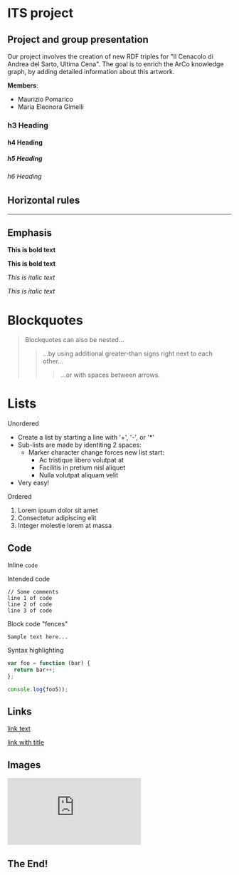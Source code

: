 # ITS project
## Project and group presentation 
Our project involves the creation of new RDF triples for "Il Cenacolo di Andrea del Sarto, Ultima Cena". The goal is to enrich the ArCo knowledge graph, by adding detailed information about this artwork. 

**Members**:
+ Maurizio Pomarico
+ Maria Eleonora Gimelli


### h3 Heading
#### h4 Heading
##### h5 Heading
###### h6 Heading


## Horizontal rules

___


## Emphasis

**This is bold text**

__This is bold text__

*This is italic text*

_This is italic text_


# Blockquotes

> Blockquotes can also be nested...
>> ...by using additional greater-than signs right next to each other...
> > > ...or with spaces between arrows.


# Lists

Unordered

+ Create a list by starting a line with '+', '-', or '*'
+ Sub-lists are made by identiting 2 spaces:
  - Marker character change forces new list start:
    * Ac tristique libero volutpat at
    * Facilitis in pretium nisl aliquet
    * Nulla volutpat aliquam velit
+ Very easy!

Ordered

1. Lorem ipsum dolor sit amet
2. Consectetur adipiscing elit
3. Integer molestie lorem at massa


## Code

Inline `code` 

Intended code

    // Some comments
    line 1 of code
    line 2 of code
    line 3 of code

Block code "fences"

```
Sample text here...
```

Syntax highlighting 

``` js
var foo = function (bar) {
  return bar++;
};

console.log{foo5));
```


## Links
[link text](http://dev.nodeca.com)

[link with title](http://nodeca.github.io/pica/demo/ "title text!")

## Images

![Minion](https://octodex.github.com/images/minion.pgn)

## The End!


   

